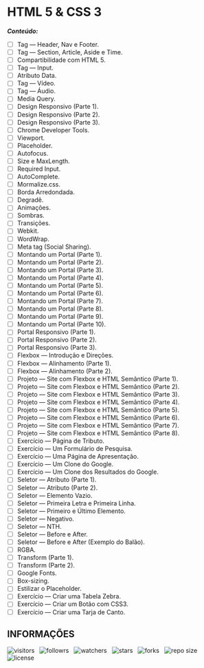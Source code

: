 # HTML 5 & CSS 3

***Conteúdo:***

- [ ] Tag — Header, Nav e Footer.
- [ ] Tag — Section, Article, Aside e Time.
- [ ] Compartibilidade com HTML 5.
- [ ] Tag — Input.
- [ ] Atributo Data.
- [ ] Tag — Vídeo.
- [ ] Tag — Áudio.
- [ ] Media Query.
- [ ] Design Responsivo (Parte 1).
- [ ] Design Responsivo (Parte 2).
- [ ] Design Responsivo (Parte 3).
- [ ] Chrome Developer Tools.
- [ ] Viewport.
- [ ] Placeholder.
- [ ] Autofocus.
- [ ] Size e MaxLength.
- [ ] Required Input.
- [ ] AutoComplete.
- [ ] Mormalize.css.
- [ ] Borda Arredondada.
- [ ] Degradê.
- [ ] Animações.
- [ ] Sombras.
- [ ] Transições.
- [ ] Webkit.
- [ ] WordWrap.
- [ ] Meta tag (Social Sharing).
- [ ] Montando um Portal (Parte 1).
- [ ] Montando um Portal (Parte 2).
- [ ] Montando um Portal (Parte 3).
- [ ] Montando um Portal (Parte 4).
- [ ] Montando um Portal (Parte 5).
- [ ] Montando um Portal (Parte 6).
- [ ] Montando um Portal (Parte 7).
- [ ] Montando um Portal (Parte 8).
- [ ] Montando um Portal (Parte 9).
- [ ] Montando um Portal (Parte 10).
- [ ] Portal Responsivo (Parte 1).
- [ ] Portal Responsivo (Parte 2).
- [ ] Portal Responsivo (Parte 3).
- [ ] Flexbox — Introdução e Direções.
- [ ] Flexbox — Alinhamento (Parte 1).
- [ ] Flexbox — Alinhamento (Parte 2).
- [ ] Projeto — Site com Flexbox e HTML Semântico (Parte 1).
- [ ] Projeto — Site com Flexbox e HTML Semântico (Parte 2).
- [ ] Projeto — Site com Flexbox e HTML Semântico (Parte 3).
- [ ] Projeto — Site com Flexbox e HTML Semântico (Parte 4).
- [ ] Projeto — Site com Flexbox e HTML Semântico (Parte 5).
- [ ] Projeto — Site com Flexbox e HTML Semântico (Parte 6).
- [ ] Projeto — Site com Flexbox e HTML Semântico (Parte 7).
- [ ] Projeto — Site com Flexbox e HTML Semântico (Parte 8).
- [ ] Exercício — Página de Tributo.
- [ ] Exercício — Um Formulário de Pesquisa.
- [ ] Exercício — Uma Página de Apresentação.
- [ ] Exercício — Um Clone do Google.
- [ ] Exercício — Um Clone dos Resultados do Google.
- [ ] Seletor — Atributo (Parte 1).
- [ ] Seletor — Atributo (Parte 2).
- [ ] Seletor — Elemento Vazio.
- [ ] Seletor — Primeira Letra e Primeira Linha.
- [ ] Seletor — Primeiro e Último Elemento.
- [ ] Seletor — Negativo.
- [ ] Seletor — NTH.
- [ ] Seletor — Before e After.
- [ ] Seletor — Before e After (Exemplo do Balão).
- [ ] RGBA.
- [ ] Transform (Parte 1).
- [ ] Transform (Parte 2).
- [ ] Google Fonts.
- [ ] Box-sizing.
- [ ] Estilizar o Placeholder.
- [ ] Exercício — Criar uma Tabela Zebra.
- [ ] Exercício — Criar um Botão com CSS3.
- [ ] Exercício — Criar uma Tarja de Canto.

## INFORMAÇÕES

![visitors](https://visitor-badge.glitch.me/badge?page_id=Devsgeeknerd.html5-e-css3-zp "Total de Visitas")
&nbsp;
![followrs](https://img.shields.io/github/followers/Devsgeeknerd?style=social "Total de Seguidores")
&nbsp;
![watchers](https://img.shields.io/github/watchers/Devsgeeknerd/html5-e-css3-zp?style=social "Total de Observadores")
&nbsp;
![stars](https://img.shields.io/github/stars/Devsgeeknerd/html5-e-css3-zp?style=social "Total de Estrelas Recebidas")
&nbsp;
![forks](https://img.shields.io/github/forks/Devsgeeknerd/html5-e-css3-zp?style=social "Total de Forks")
&nbsp;
![repo size](https://img.shields.io/github/repo-size/Devsgeeknerd/html5-e-css3-zp?style=social "Tamanho do Repositório")
&nbsp;
![license](https://img.shields.io/github/license/Devsgeeknerd/html5-e-css3-zp?style=social "Licença do Repositório")

